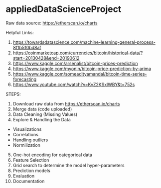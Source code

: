 # appliedDataScienceProject


Raw data source: https://etherscan.io/charts

Helpful Links:
1. https://towardsdatascience.com/machine-learning-general-process-8f1b510bd8af
2. https://coinmarketcap.com/currencies/bitcoin/historical-data/?start=20130428&end=20190612
3. https://www.kaggle.com/arsenalist/bitcoin-prices-prediction
4. https://www.kaggle.com/myonin/bitcoin-price-prediction-by-arima
5. https://www.kaggle.com/someadityamandal/bitcoin-time-series-forecasting
6. https://www.youtube.com/watch?v=KvZ2KSxlWBY&t=752s


STEPS:
1. Download raw data from https://etherscan.io/charts
2. Merge data (code uploaded)
3. Data Cleaning (Missing Values)
4. Explore & Handling the Data
  - Visualizations
  - Correlations
  - Handling outliers
  - Normilization
5. One-hot encoding for categorical data
6. Feature Selection
7. Grid search to determine the model hyper-parameters
8. Prediction models
9. Evaluation
10. Documentation
